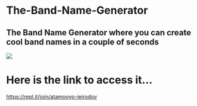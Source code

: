 # The-Band-Name-Generator
## The Band Name Generator where you can create cool band names in a couple of seconds


![](images/band_output)

# Here is the link to access it...
https://repl.it/join/atamooyo-ieirodov
